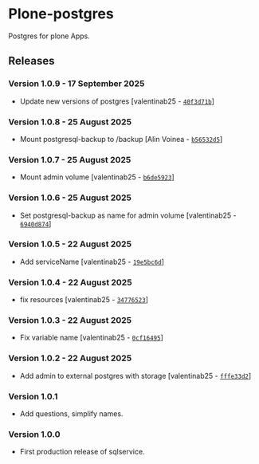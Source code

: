 # Plone-postgres

Postgres for plone Apps.

## Releases

### Version 1.0.9 - 17 September 2025
- Update new versions of postgres [valentinab25 - [`40f3d71b`](https://github.com/eea/helm-charts/commit/40f3d71b1beaefa2072c14e8e973016eb4eed7b5)]

### Version 1.0.8 - 25 August 2025
- Mount postgresql-backup to /backup [Alin Voinea - [`b56532d5`](https://github.com/eea/helm-charts/commit/b56532d5f96661a6a96a6d25140dbae692187956)]

### Version 1.0.7 - 25 August 2025
- Mount admin volume [valentinab25 - [`b6de5923`](https://github.com/eea/helm-charts/commit/b6de59238a01b5f3d89b53ea7729b77b7e17f0ba)]

### Version 1.0.6 - 25 August 2025
- Set postgresql-backup as name for admin volume [valentinab25 - [`6940d874`](https://github.com/eea/helm-charts/commit/6940d8749e39a3b03b0b760e6cc5444541ab55ea)]

### Version 1.0.5 - 22 August 2025
- Add serviceName [valentinab25 - [`19e5bc6d`](https://github.com/eea/helm-charts/commit/19e5bc6db1f23e1b1c5c67a410cabe53ba1ee573)]

### Version 1.0.4 - 22 August 2025
- fix resources [valentinab25 - [`34776523`](https://github.com/eea/helm-charts/commit/34776523793d1e808c884d2f02c667152c53264d)]

### Version 1.0.3 - 22 August 2025
- Fix variable name [valentinab25 - [`0cf16495`](https://github.com/eea/helm-charts/commit/0cf16495ce31008c1a705166249ea0a2d59aa545)]

### Version 1.0.2 - 22 August 2025
- Add admin to external postgres with storage [valentinab25 - [`fffe33d2`](https://github.com/eea/helm-charts/commit/fffe33d25b32d158a5cca392a9737e90418fac6e)]


### Version 1.0.1
- Add questions, simplify names.

### Version 1.0.0
- First production release of sqlservice.

